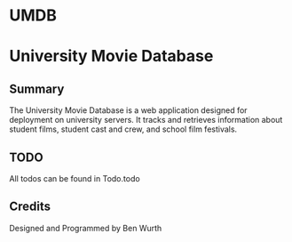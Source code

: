 UMDB
====
University Movie Database
=========================

Summary
-------
The University Movie Database is a web application designed for deployment on university servers. It tracks and retrieves information about student films, student cast and crew, and school film festivals.

TODO
----
All todos can be found in Todo.todo

Credits
-------
Designed and Programmed by Ben Wurth